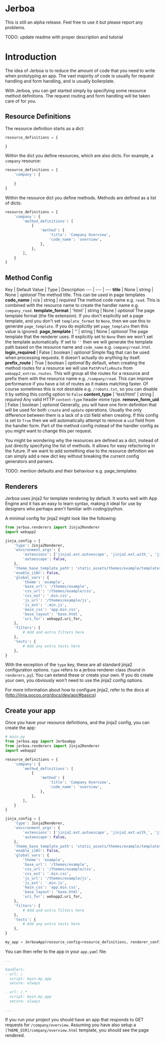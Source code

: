 # Jerboa
This is still an alpha release. Feel free to use it but please report any problems.

TODO: update readme with proper description and tutorial


# Introduction

The idea of Jerboa is to reduce the amount of code that you need to write when prototyping an app. The vast majority
of code is usually for request handling and form handling, and is usually boilerplate.

With Jerboa, you can get started simply by specifying some resource method definitions. The request routing and form
handling will be taken care of for you.

## Resource Definitions

The resource definition starts as a dict:

```python
resource_definitions = {

}
```

Within the dict you define resources, which are also dicts. For example, a `company` resource:

```python
resource_definitions = {
    'company': {
    
    }
}
```

Within the resource dict you define methods. Methods are defined as a list of dicts: 

```python
resource_definitions = {
    'company': {
        'method_definitions': [
            {
                'method': {
                    'title': 'Company Overview',
                    'code_name': 'overview',
                },
            },
        ],
    }
}
```

## Method Config

Key | Default Value | Type | Description
--- | --- | ---
**title** | None | string &#124; None | *optional* The method title. This can be used in page templates
**code_name** | n/a | string | *required* The method code name e.g. `read`. This is combined with the resource name to create the handler name e.g. `company_read`.
**template_format** | 'html' | string &#124; None | *optional* The page template format (the file extension). If you don't explicitly set a page template, and you don't set `template_format` to `None`, then we use this to generate `page_template`. If you do explicitly set `page_template` then this value is ignored.
**page_template** | '' | string &#124; None | *optional* The page template that the renderer uses. If explicitly set to `None` then we won't set the template automatically. If set to `''` then we will generate the template path based on the resource name and `code_name` e.g. `company/read.html`
**login_required** | False | boolean | *optional* Simple flag that can be used when processing requests. It doesn't actually do anything by itself.
**prefix_route** | True | boolean | *optional* By default, when creating the method routes for a resource we will use `PathPrefixRoute` from `webapp2_extras.routes`. This will group all the routes for a resource and prefix them with the resource name e.g. `/company/read`. This can improve performance if you have a lot of routes as it makes matching faster. Of course sometimes this is not desirable e.g. `/robots.txt`, so you can disable it by setting this config option to `False`
**content_type** | 'text/html' | string | *required* Any valid HTTP `content-type` header mime type.
**remove_form_uid** | False | boolean | *optional* Generally, you will have one form definition that will be used for both `create` and `update` operations. Usually the only difference between them is a lack of a `UID` field when creating. If this config is set to `True` then we will automatically attempt to remove a `uid` field from the handler form. Part of the method config instead of the handler config as you might want to change this per request.


You might be wondering why the resources are defined as a dict, instead of just directly specifying the list of 
methods. It allows for easy refactoring in the future. If we want to add something else to the resource definition
we can simply add a new dict key without breaking the current config generators and parsers.

TODO: mention defaults and their behaviour e.g. page_templates

## Renderers
Jerboa uses jinja2 for template rendering by default. It works well with App Engine and it has an easy to learn syntax, making
it ideal for use by designers who perhaps aren't familiar with coding/python. 

A minimal config for jinja2 might look like the following:

```python
from jerboa.renderers import Jinja2Renderer
import webapp2

jinja_config = {
    'type': Jinja2Renderer,
    'environment_args': {
        'extensions': ['jinja2.ext.autoescape', 'jinja2.ext.with_', 'jinja2.ext.i18n', 'jinja2.ext.do'],
        'autoescape': False,
    },
    'theme_base_template_path': 'static_assets/themes/example/templates',
    'enable_i18n': False,
    'global_vars': {
        'theme': 'example',
        'base_url': '/themes/example',
        'css_url': '/themes/example/css',
        'css_ext': '.min.css',
        'js_url': '/themes/example/js',
        'js_ext': '.min.js',
        'main_css': 'app.min.css',
        'base_layout': 'base.html',
        'uri_for': webapp2.uri_for,
    },
    'filters': {
        # Add and extra filters here
    },
    'tests': {
        # Add any extra tests here
    },
}

```
With the exception of the `type` key, these are all standard jinja2 configuration options. `type` refers to a jerboa 
renderer class (found in `renderers.py`). You can extend these or create your own.
If you do create your own, you obviously won't need to use the jinja2 config options.

For more information about how to configure jinja2, refer to the docs at (http://jinja.pocoo.org/docs/dev/api/#basics)

## Create your app

Once you have your resource definitions, and the jinja2 config, you can create the app:

```python
# main.py
from jerboa.app import JerboaApp
from jerboa.renderers import Jinja2Renderer
import webapp2

resource_definitions = {
    'company': {
        'method_definitions': [
            {
                'method': {
                    'title': 'Company Overview',
                    'code_name': 'overview',
                },
            },
        ],
    }
}

jinja_config = {
    'type': Jinja2Renderer,
    'environment_args': {
        'extensions': ['jinja2.ext.autoescape', 'jinja2.ext.with_', 'jinja2.ext.i18n', 'jinja2.ext.do'],
        'autoescape': False,
    },
    'theme_base_template_path': 'static_assets/themes/example/templates',
    'enable_i18n': False,
    'global_vars': {
        'theme': 'example',
        'base_url': '/themes/example',
        'css_url': '/themes/example/css',
        'css_ext': '.min.css',
        'js_url': '/themes/example/js',
        'js_ext': '.min.js',
        'main_css': 'app.min.css',
        'base_layout': 'base.html',
        'uri_for': webapp2.uri_for,
    },
    'filters': {
        # Add and extra filters here
    },
    'tests': {
        # Add any extra tests here
    },
}

my_app = JerboaApp(resource_config=resource_definitions, renderer_config=jinja_config)
```

You can then refer to the app in your `app.yaml` file:

```yaml
...

handlers:
- url: /
  script: main.my_app
  secure: always

- url: /.*
  script: main.my_app
  secure: always

...
```

If you run your project you should have an app that responds to GET requests for `/company/overview`. Assuming you
have also setup a `[THEME_DIR]/company/overview.html` template, you should see the page rendered.